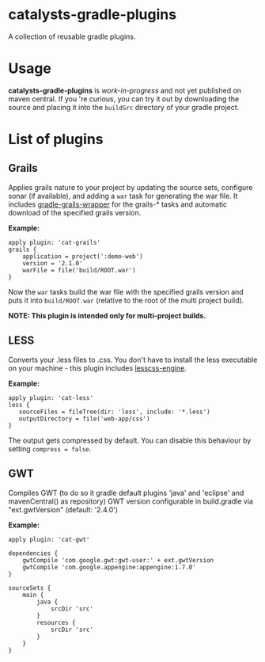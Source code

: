 catalysts-gradle-plugins
========================

A collection of reusable gradle plugins.


Usage
=====
**catalysts-gradle-plugins** is *work-in-progress* and not yet published on maven central.
If you 're curious, you can try it out by downloading the source and placing it into the ```buildSrc``` directory
of your gradle project.


List of plugins
===============

Grails
------

Applies grails nature to your project by updating the source sets, configure sonar (if available), and adding a
```war``` task for generating the war file. It includes [gradle-grails-wrapper](https://github.com/ConnorWGarvey/gradle-grails-wrapper)
for the grails-* tasks and automatic download of the specified grails version.

**Example:**
```
apply plugin: 'cat-grails'
grails {
    application = project(':demo-web')
    version = '2.1.0'
    warFile = file('build/ROOT.war')
}
```
Now the ```war``` tasks build the war file with the specified grails version and puts it into ```build/ROOT.war``` (relative to the root of the multi project build).

**NOTE: This plugin is intended only for multi-project builds.**

LESS
------

Converts your .less files to .css.
You don't have to install the less executable on your machine - this plugin
includes [lesscss-engine](https://github.com/asual/lesscss-engine).

**Example:**
```
apply plugin: 'cat-less'
less {
   sourceFiles = fileTree(dir: 'less', include: '*.less')
   outputDirectory = file('web-app/css')
}
```
The output gets compressed by default. You can disable this behaviour by setting ```compress = false```.

GWT
------
Compiles GWT (to do so it gradle default plugins 'java' and 'eclipse' and mavenCentral() as repository)
GWT version configurable in build.gradle via "ext.gwtVersion" (default: '2.4.0')

**Example:**
```
apply plugin: 'cat-gwt'

dependencies {
	gwtCompile 'com.google.gwt:gwt-user:' + ext.gwtVersion
	gwtCompile 'com.google.appengine:appengine:1.7.0'
}

sourceSets {
	main {
		java {
			srcDir 'src'
		}
		resources {
			srcDir 'src'
		}
	}
}
```